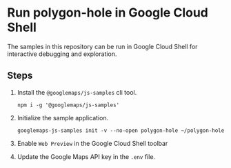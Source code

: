 # Run polygon-hole in Google Cloud Shell

The samples in this repository can be run in Google Cloud Shell for interactive debugging and exploration.

## Steps

1. Install the `@googlemaps/js-samples` cli tool.

    ```
    npm i -g '@googlemaps/js-samples'
    ```
1. Initialize the sample application. 
    ```
    googlemaps-js-samples init -v --no-open polygon-hole ~/polygon-hole
    ```
1. Enable `Web Preview` in the Google Cloud Shell toolbar
1. Update the Google Maps API key in the `.env` file.
